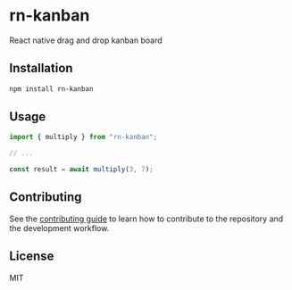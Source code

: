# rn-kanban

React native drag and drop kanban board

## Installation

```sh
npm install rn-kanban
```

## Usage

```js
import { multiply } from "rn-kanban";

// ...

const result = await multiply(3, 7);
```

## Contributing

See the [contributing guide](CONTRIBUTING.md) to learn how to contribute to the repository and the development workflow.

## License

MIT

